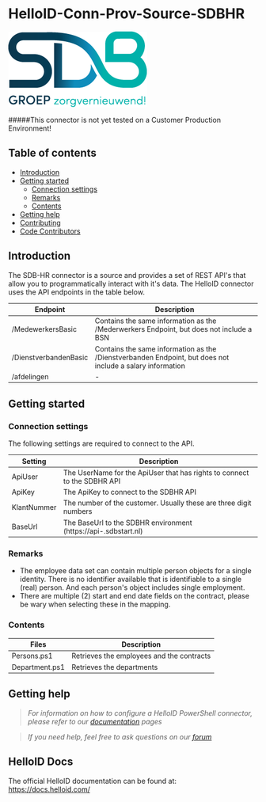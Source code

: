 # HelloID-Conn-Prov-Source-SDBHR

![Logo](asset/logo.jpg)

#####This connector is not yet tested on a Customer Production Environment!

## Table of contents

- [Introduction](#Introduction)
- [Getting started](#Getting-started)
  + [Connection settings](#Connection-settings)
  + [Remarks](#Remarks)
  + [Contents](#Contents)
- [Getting help](Getting-help)
- [Contributing](Contributing)
- [Code Contributors](Code-Contributors)

## Introduction

The SDB-HR connector is a source and provides a set of REST API's that allow you to programmatically interact with it's data. The HelloID connector uses the API endpoints in the table below.

| Endpoint     | Description |
| ------------ | ----------- |
| /MedewerkersBasic    | Contains the same information as the /Mederwerkers Endpoint, but does not include a BSN |
| /DienstverbandenBasic     |  Contains the same information as the /Dienstverbanden Endpoint, but does not include a salary information |
| /afdelingen |     -        |


## Getting started

### Connection settings

The following settings are required to connect to the API.

| Setting     | Description |
| ------------ | ----------- |
| ApiUser     | The UserName for the ApiUser that has rights to connect to the SDBHR API   |
| ApiKey     | The ApiKey to connect to the SDBHR API  |
| KlantNummer    |   The number of the customer. Usually these are three digit numbers |
| BaseUrl | The BaseUrl to the SDBHR environment (https://api-<Customer>.sdbstart.nl)  |


### Remarks

- The employee data set can contain multiple person objects for a single identity. There is no identifier available that is identifiable to a single (real) person. And each person's object includes single employment.
- There are multiple (2) start and end date fields on the contract, please be wary when selecting these in the mapping.

### Contents

| Files       | Description                                |
| ----------- | ------------------------------------------ |
| Persons.ps1 | Retrieves the employees and the contracts                      |
| Department.ps1  | Retrieves the departments |

## Getting help

> _For  information on how to configure a HelloID PowerShell connector, please refer to our [documentation](https://docs.helloid.com/hc/en-us/articles/360012557600-Configure-a-custom-PowerShell-source-system) pages_

> _If you need help, feel free to ask questions on our [forum](https://forum.helloid.com)_

## HelloID Docs

The official HelloID documentation can be found at: https://docs.helloid.com/

